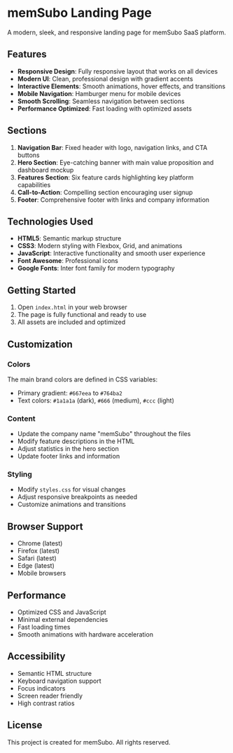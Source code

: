 # memSubo Landing Page

A modern, sleek, and responsive landing page for memSubo SaaS platform.

## Features

- **Responsive Design**: Fully responsive layout that works on all devices
- **Modern UI**: Clean, professional design with gradient accents
- **Interactive Elements**: Smooth animations, hover effects, and transitions
- **Mobile Navigation**: Hamburger menu for mobile devices
- **Smooth Scrolling**: Seamless navigation between sections
- **Performance Optimized**: Fast loading with optimized assets

## Sections

1. **Navigation Bar**: Fixed header with logo, navigation links, and CTA buttons
2. **Hero Section**: Eye-catching banner with main value proposition and dashboard mockup
3. **Features Section**: Six feature cards highlighting key platform capabilities
4. **Call-to-Action**: Compelling section encouraging user signup
5. **Footer**: Comprehensive footer with links and company information

## Technologies Used

- **HTML5**: Semantic markup structure
- **CSS3**: Modern styling with Flexbox, Grid, and animations
- **JavaScript**: Interactive functionality and smooth user experience
- **Font Awesome**: Professional icons
- **Google Fonts**: Inter font family for modern typography

## Getting Started

1. Open `index.html` in your web browser
2. The page is fully functional and ready to use
3. All assets are included and optimized

## Customization

### Colors
The main brand colors are defined in CSS variables:
- Primary gradient: `#667eea` to `#764ba2`
- Text colors: `#1a1a1a` (dark), `#666` (medium), `#ccc` (light)

### Content
- Update the company name "memSubo" throughout the files
- Modify feature descriptions in the HTML
- Adjust statistics in the hero section
- Update footer links and information

### Styling
- Modify `styles.css` for visual changes
- Adjust responsive breakpoints as needed
- Customize animations and transitions

## Browser Support

- Chrome (latest)
- Firefox (latest)
- Safari (latest)
- Edge (latest)
- Mobile browsers

## Performance

- Optimized CSS and JavaScript
- Minimal external dependencies
- Fast loading times
- Smooth animations with hardware acceleration

## Accessibility

- Semantic HTML structure
- Keyboard navigation support
- Focus indicators
- Screen reader friendly
- High contrast ratios

## License

This project is created for memSubo. All rights reserved.
